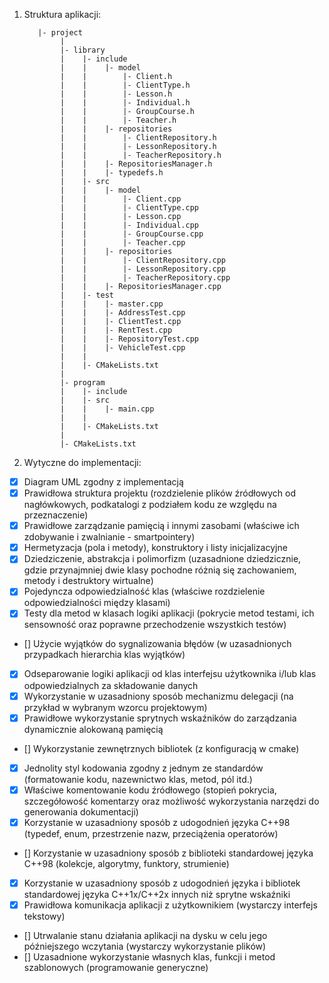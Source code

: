 1. Struktura aplikacji:

          |- project
               |
               |- library
               |    |- include
               |    |    |- model
               |    |        |- Client.h
               |    |        |- ClientType.h
               |    |        |- Lesson.h
               |    |        |- Individual.h
               |    |        |- GroupCourse.h
               |    |        |- Teacher.h
               |    |    |- repositories
               |    |        |- ClientRepository.h
               |    |        |- LessonRepository.h
               |    |        |- TeacherRepository.h
               |    |    |- RepositoriesManager.h
               |    |	 |- typedefs.h
               |    |- src
               |    |    |- model
               |    |        |- Client.cpp
               |    |        |- ClientType.cpp
               |    |        |- Lesson.cpp
               |    |        |- Individual.cpp
               |    |        |- GroupCourse.cpp
               |    |        |- Teacher.cpp
               |    |    |- repositories
               |    |        |- ClientRepository.cpp
               |    |        |- LessonRepository.cpp
               |    |        |- TeacherRepository.cpp
               |    |    |- RepositoriesManager.cpp
               |    |- test
               |    |    |- master.cpp
               |    |    |- AddressTest.cpp
               |    |    |- ClientTest.cpp
               |    |    |- RentTest.cpp
               |    |    |- RepositoryTest.cpp
               |    |    |- VehicleTest.cpp
               |    |
               |    |- CMakeLists.txt
               |
               |- program
               |    |- include
               |    |- src
               |    |    |- main.cpp
               |    |
               |    |- CMakeLists.txt
               |
               |- CMakeLists.txt
               

2. Wytyczne do implementacji:
- [x] Diagram UML zgodny z implementacją 
- [x] Prawidłowa struktura projektu (rozdzielenie plików źródłowych od nagłówkowych, podkatalogi z podziałem kodu ze względu na przeznaczenie)
- [x] Prawidłowe zarządzanie pamięcią i innymi zasobami (właściwe ich zdobywanie i zwalnianie - smartpointery)
- [x] Hermetyzacja (pola i metody), konstruktory i listy inicjalizacyjne
- [x] Dziedziczenie, abstrakcja i polimorfizm (uzasadnione dziedzicznie, gdzie przynajmniej dwie klasy pochodne różnią się zachowaniem, metody i destruktory wirtualne)
- [x] Pojedyncza odpowiedzialność klas (właściwe rozdzielenie odpowiedzialności między klasami)
- [x] Testy dla metod w klasach logiki aplikacji (pokrycie metod testami, ich sensowność oraz poprawne przechodzenie wszystkich testów)
- [] Użycie wyjątków do sygnalizowania błędów (w uzasadnionych przypadkach hierarchia klas wyjątków)
- [x] Odseparowanie logiki aplikacji od klas interfejsu użytkownika i/lub klas odpowiedzialnych za składowanie danych
- [x] Wykorzystanie w uzasadniony sposób mechanizmu delegacji (na przykład w wybranym wzorcu projektowym)
- [x] Prawidłowe wykorzystanie sprytnych wskaźników do zarządzania dynamicznie alokowaną pamięcią
- [] Wykorzystanie zewnętrznych bibliotek (z konfiguracją w cmake)
- [x] Jednolity styl kodowania zgodny z jednym ze standardów (formatowanie kodu, nazewnictwo klas, metod, pól itd.)
- [x] Właściwe komentowanie kodu źródłowego (stopień pokrycia, szczegółowość komentarzy oraz możliwość wykorzystania narzędzi do generowania dokumentacji)
- [x] Korzystanie w uzasadniony sposób z udogodnień języka C++98 (typedef, enum, przestrzenie nazw, przeciążenia operatorów)
- [] Korzystanie w uzasadniony sposób z biblioteki standardowej języka C++98 (kolekcje, algorytmy, funktory, strumienie)
- [x] Korzystanie w uzasadniony sposób z udogodnień języka i bibliotek standardowej języka C++1x/C++2x innych niż sprytne wskaźniki
- [x] Prawidłowa komunikacja aplikacji z użytkownikiem (wystarczy interfejs tekstowy)
- [] Utrwalanie stanu działania aplikacji na dysku w celu jego późniejszego wczytania (wystarczy wykorzystanie plików)
- [] Uzasadnione wykorzystanie własnych klas, funkcji i metod szablonowych (programowanie generyczne)
